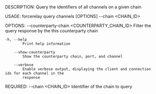 DESCRIPTION:
Query the identifiers of all channels on a given chain

USAGE:
    forcerelay query channels [OPTIONS] --chain <CHAIN_ID>

OPTIONS:
        --counterparty-chain <COUNTERPARTY_CHAIN_ID>
            Filter the query response by the this counterparty chain

    -h, --help
            Print help information

        --show-counterparty
            Show the counterparty chain, port, and channel

        --verbose
            Enable verbose output, displaying the client and connection ids for each channel in the
            response

REQUIRED:
        --chain <CHAIN_ID>    Identifier of the chain to query

